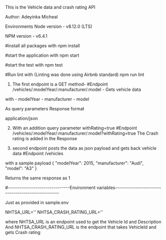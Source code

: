 This is the Vehicle data and crash rating API

Author: Adeyinka Micheal

Environments
Node version - v8.12.0 (LTS)

NPM version - v6.4.1

#install all packages with
npm install

#start the application with
npm start

#start the test with
npm test

#Run lint with (Linting was done using Airbnb standard)
npm run lint

1) The first endpoint is a GET method-
#Endpoint
/vehicles/:modelYear/:manufacturer/:model - Gets vehicle data

with - modelYear
     - manufacturer
     - model

As query parameters
Response format

application/json

2) With an addition query parameter withRating=true
#Endpoint
/vehicles/:modelYear/:manufacturer/:model?withRating=true
The Crash rating is added in the Response

3) second endpoint posts the data as json payload and gets back vehicle data
#Endpoint
/vehicles

with a sample payload
{
    "modelYear": 2015,
    "manufacturer": "Audi",
    "model": "A3"
}

Returns the same response as 1

#-------------------------------Environment variables--------------------------------------------------

 Just as provided in sample.env

NHTSA_URL=''
NHTSA_CRASH_RATING_URL=''

where NHTSA_URL is an endpoint used to get the Vehicle Id and Description
And NHTSA_CRASH_RATING_URL is the endpoint that takes VehicleId and gets Crash rating